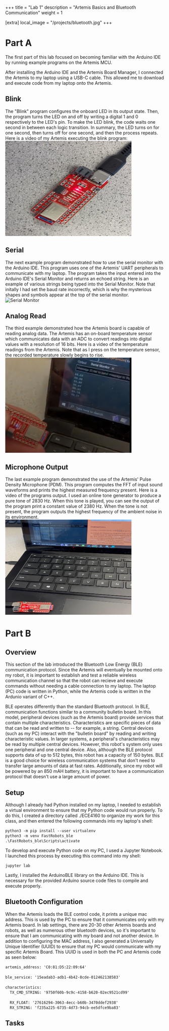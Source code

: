 +++
title = "Lab 1"
description = "Artemis Basics and Bluetooth Communication"
weight = 1

[extra]
local_image = "/projects/bluetooth.jpg"
+++

Part A
======

The first part of this lab focused on becoming familiar with the Arduino IDE by running example programs on the Artemis MCU.

After installing the Arduino IDE and the Artemis Board Manager, I connected the Artemis to my laptop using a USB-C cable. This allowed me to download and execute code from my laptop onto the Artemis.

Blink
------
The "Blink" program configures the onboard LED in its output state. Then, the program turns the LED on and off by writing a digital 1 and 0 respectively to the LED's pin. To make the LED blink, the code waits one second in between each logic transition. In summary, the LED turns on for one second, then turns off for one second, and then the process repeats. Here is a video of my Artemis executing the blink program:
<br>
<a href="https://www.youtube.com/shorts/u5rFXIvPauA" title="Blinky"><img src="/projects/ArtemisBlink.PNG" alt="Blinky" width="400" height="300" /></a>

Serial
------
The next example program demonstrated how to use the serial monitor with the Arduino IDE. This program uses one of the Artemis' UART peripherals to communicate with my laptop. The program takes the input entered into the Arduino IDE's Serial Monitor and returns an echoed string. Here is an example of various strings being typed into the Serial Monitor. Note that initally I had set the baud rate incorrectly, which is why the mysterious shapes and symbols appear at the top of the serial monitor.
<br>
<img src="/projects/Lab1Serial.jpg" alt="Serial Monitor" width="600" height="400">

Analog Read
------
The third example demonstrated how the Artemis board is capable of reading analog data. The Artemis has an on-board temperature sensor which communicates data with an ADC to convert readings into digital values with a resolution of 16 bits. Here is a video of the temperature readings from the Artemis. Note that as I press on the temperature sensor, the recorded temperature slowly begins to rise.
<br>
<a href="https://youtube.com/shorts/pZ0US88pzos?feature=share" title="Temperature"><img src="/projects/Lab1Temp.PNG" alt="Temperature" width="400" height="300" /></a>

Microphone Output
------
The last example program demonstrated the use of the Artemis' Pulse Density Microphone (PDM). This program computes the FFT of input sound waveforms and prints the highest measured frequency present. Here is a video of the programs output. I used an online tone generator to produce a pure tone of 2830 Hz. When this tone is played, you can see the output of the program print a constant value of 2380 Hz. When the tone is not present, the program outputs the highest frequency of the ambient noise in its environment.
<br>
<a href="https://youtube.com/shorts/4cJIEfhqPyY?feature=share" title="Microphone"><img src="/projects/Lab1Mic.PNG" alt="Microphone" width="400" height="300" /></a>

Part B
======

Overview
------
This section of the lab introduced the Bluetooth Low Energy (BLE) communication protocol. Since the Artemis will eventually be mounted onto my robot, it is important to establish and test a reliable wireless communication channel so that the robot can recieve and execute commands without needing a cable connection to my laptop. The laptop (PC) code is written in Python, while the Artemis code is written in the Ardunio variant of C++.

BLE operates differently than the standard Bluetooth protocol. In BLE, communication functions similar to a community bulletin board. In this model, peripheral devices (such as the Artemis board) provide services that contain multiple characteristics. Characteristics are specific pieces of data that can be read and written to -- for example, a string. Central devices (such as my PC) interact with the "bulletin board" by reading and writing characteristic values. In larger systems, a peripheral's characteristics may be read by multiple central devices. However, this robot's system only uses one peripheral and one central device. Also, although the BLE protocol supports data of up to 512 bytes, this robot has a capacity of 150 bytes. BLE is a good choice for wireless communication systems that don't need to transfer large amounts of data at fast rates. Additionally, since my robot will be powered by an 850 mAH battery, it is important to have a communication protocol that doesn't use a large amount of power.

Setup
------
Although I already had Python installed on my laptop, I needed to establish a virtual environment to ensure that my Python code would run properly. To do this, I created a directory called ./ECE4160 to organize my work for this class, and then entered the following commands into my laptop's shell:

```
python3 -m pip install --user virtualenv
python3 -m venv FastRobots_ble
.\FastRobots_ble\Scripts\activate
```

To develop and execute Python code on my PC, I used a Jupyter Notebook. I launched this process by executing this command into my shell:
```
jupyter lab
```

Lastly, I installed the ArduinoBLE library on the Arduino IDE. This is necessary for the provided Arduino source code files to compile and execute properly. 

Bluetooth Configuration
------
When the Artemis loads the BLE control code, it prints a unique mac address. This is used by the PC to ensure that it communicates only with my Artemis board. In lab settings, there are 20-30 other Artemis boards and robots, as well as numerous other bluetooth devices, so it's important to ensure that I am communicating with my board and not another device. In addition to configuring the MAC address, I also generated a Universally Unique Identifier (UUID) to ensure that my PC would communicate with my specific Artemis Board. This UUID is used in both the PC and Artemis code as seen below:
```
artemis_address: 'C0:81:D5:22:09:64'

ble_service: '15eadab3-adb1-4b42-8cde-012462138583'

characteristics:
  TX_CMD_STRING: '9750f60b-9c9c-4158-b620-02ec9521cd99'

  RX_FLOAT: '27616294-3063-4ecc-b60b-3470ddef2938'
  RX_STRING: 'f235a225-6735-4d73-94cb-ee5dfce9ba83'
```

Tasks
------


